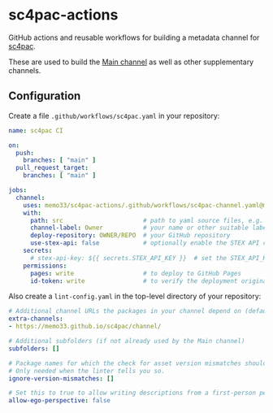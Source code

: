 # sc4pac-actions

GitHub actions and reusable workflows for building a metadata channel for [sc4pac](https://github.com/memo33/sc4pac-tools).

These are used to build the [Main channel](https://github.com/memo33/sc4pac) as well as other supplementary channels.

## Configuration

Create a file `.github/workflows/sc4pac.yaml` in your repository:
```yaml
name: sc4pac CI

on:
  push:
    branches: [ "main" ]
  pull_request_target:
    branches: [ "main" ]

jobs:
  channel:
    uses: memo33/sc4pac-actions/.github/workflows/sc4pac-channel.yaml@main
    with:
      path: src                      # path to yaml source files, e.g. src/yaml
      channel-label: Owner           # your name or other suitable label
      deploy-repository: OWNER/REPO  # your GitHub repository
      use-stex-api: false            # optionally enable the STEX API calls if you have a private key
    secrets:
      # stex-api-key: ${{ secrets.STEX_API_KEY }}  # set the STEX_API_KEY under: Settings > Secrets and variables > Actions > Repository secrets
    permissions:
      pages: write                   # to deploy to GitHub Pages
      id-token: write                # to verify the deployment originates from an appropriate source
```

Also create a `lint-config.yaml` in the top-level directory of your repository:
```yaml
# Additional channel URLs the packages in your channel depend on (default: [])
extra-channels:
- https://memo33.github.io/sc4pac/channel/

# Additional subfolders (if not already used by the Main channel)
subfolders: []

# Package names for which the check for asset version mismatches should be skipped.
# Only needed when the linter tells you so.
ignore-version-mismatches: []

# Set this to true to allow writing descriptions from a first-person perspective.
allow-ego-perspective: false
```
